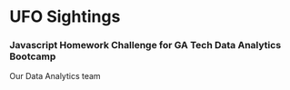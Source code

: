 # UFO Sightings
### Javascript Homework Challenge for GA Tech Data Analytics Bootcamp

Our Data Analytics team
